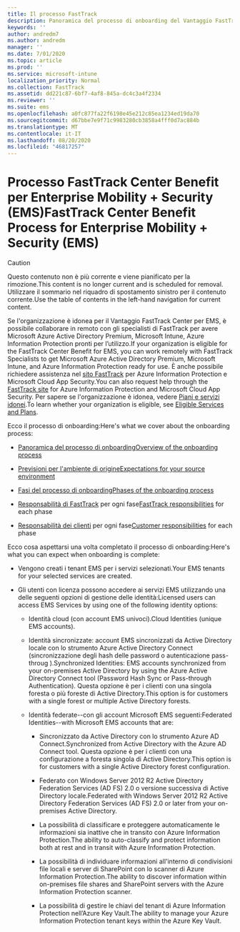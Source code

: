 ```yaml
---
title: Il processo FastTrack
description: Panoramica del processo di onboarding del Vantaggio FastTrack Center
keywords: ''
author: andredm7
ms.author: andredm
manager: ''
ms.date: 7/01/2020
ms.topic: article
ms.prod: ''
ms.service: microsoft-intune
localization_priority: Normal
ms.collection: FastTrack
ms.assetid: dd221c87-6bf7-4af8-845a-dc4c3a4f2334
ms.reviewer: ''
ms.suite: ems
ms.openlocfilehash: a0fc877fa22f6198e45e212c85ea1234ed19da70
ms.sourcegitcommit: d67bbe7e9f71c9983280cb3858a4fff0d7ac884b
ms.translationtype: MT
ms.contentlocale: it-IT
ms.lasthandoff: 08/20/2020
ms.locfileid: "46817257"
---
```

# <a name="fasttrack-center-benefit-process-for-enterprise-mobility--security-ems"></a><span data-ttu-id="a61e2-103">Processo FastTrack Center Benefit per Enterprise Mobility + Security (EMS)</span><span class="sxs-lookup"><span data-stu-id="a61e2-103">FastTrack Center Benefit Process for Enterprise Mobility + Security (EMS)</span></span>

> [!CAUTION]
> <span data-ttu-id="a61e2-104">Questo contenuto non è più corrente e viene pianificato per la rimozione.</span><span class="sxs-lookup"><span data-stu-id="a61e2-104">This content is no longer current and is scheduled for removal.</span></span> <span data-ttu-id="a61e2-105">Utilizzare il sommario nel riquadro di spostamento sinistro per il contenuto corrente.</span><span class="sxs-lookup"><span data-stu-id="a61e2-105">Use the table of contents in the left-hand navigation for current content.</span></span>

<span data-ttu-id="a61e2-106">Se l'organizzazione è idonea per il Vantaggio FastTrack Center per EMS, è possibile collaborare in remoto con gli specialisti di FastTrack per avere Microsoft Azure Active Directory Premium, Microsoft Intune, Azure Information Protection pronti per l’utilizzo.</span><span class="sxs-lookup"><span data-stu-id="a61e2-106">If your organization is eligible for the FastTrack Center Benefit for EMS, you can work remotely with FastTrack Specialists to get Microsoft Azure Active Directory Premium, Microsoft Intune, and Azure Information Protection ready for use.</span></span> <span data-ttu-id="a61e2-107">È anche possibile richiedere assistenza nel [sito FastTrack](https://www.microsoft.com/fasttrack/microsoft-365/ems) per Azure Information Protection e Microsoft Cloud App Security.</span><span class="sxs-lookup"><span data-stu-id="a61e2-107">You can also request help through the [FastTrack site](https://www.microsoft.com/fasttrack/microsoft-365/ems) for Azure Information Protection and Microsoft Cloud App Security.</span></span> <span data-ttu-id="a61e2-108">Per sapere se l'organizzazione è idonea, vedere [Piani e servizi idonei](M365-eligible-services-and-plans.md).</span><span class="sxs-lookup"><span data-stu-id="a61e2-108">To learn whether your organization is eligible, see [Eligible Services and Plans](M365-eligible-services-and-plans.md).</span></span>


<span data-ttu-id="a61e2-109">Ecco il processo di onboarding:</span><span class="sxs-lookup"><span data-stu-id="a61e2-109">Here's what we cover about the onboarding process:</span></span>

-   [<span data-ttu-id="a61e2-110">Panoramica del processo di onboarding</span><span class="sxs-lookup"><span data-stu-id="a61e2-110">Overview of the onboarding process</span></span>](EMS-fasttrack-benefit-overview.md)

-   [<span data-ttu-id="a61e2-111">Previsioni per l'ambiente di origine</span><span class="sxs-lookup"><span data-stu-id="a61e2-111">Expectations for your source environment</span></span>](EMS-source-environment-expectations.md)

-   [<span data-ttu-id="a61e2-112">Fasi del processo di onboarding</span><span class="sxs-lookup"><span data-stu-id="a61e2-112">Phases of the onboarding process</span></span>](EMS-onboarding-phases.md)

-   <span data-ttu-id="a61e2-113">[Responsabilità di FastTrack](EMS-fasttrack-responsibilities.md) per ogni fase</span><span class="sxs-lookup"><span data-stu-id="a61e2-113">[FastTrack responsibilities](EMS-fasttrack-responsibilities.md) for each phase</span></span>

-   <span data-ttu-id="a61e2-114">[Responsabilità dei clienti](EMS-your-responsibilities.md) per ogni fase</span><span class="sxs-lookup"><span data-stu-id="a61e2-114">[Customer responsibilities](EMS-your-responsibilities.md) for each phase</span></span>

<span data-ttu-id="a61e2-115">Ecco cosa aspettarsi una volta completato il processo di onboarding:</span><span class="sxs-lookup"><span data-stu-id="a61e2-115">Here's what you can expect when onboarding is complete:</span></span>

-   <span data-ttu-id="a61e2-116">Vengono creati i tenant EMS per i servizi selezionati.</span><span class="sxs-lookup"><span data-stu-id="a61e2-116">Your EMS tenants for your selected services are created.</span></span>

-   <span data-ttu-id="a61e2-117">Gli utenti con licenza possono accedere ai servizi EMS utilizzando una delle seguenti opzioni di gestione delle identità:</span><span class="sxs-lookup"><span data-stu-id="a61e2-117">Licensed users can access EMS Services by using one of the following identity options:</span></span>

    -   <span data-ttu-id="a61e2-118">Identità cloud (con account EMS univoci).</span><span class="sxs-lookup"><span data-stu-id="a61e2-118">Cloud Identities (unique EMS accounts).</span></span>

    -   <span data-ttu-id="a61e2-119">Identità sincronizzate: account EMS sincronizzati da Active Directory locale con lo strumento Azure Active Directory Connect (sincronizzazione degli hash delle password o autenticazione pass-throug ).</span><span class="sxs-lookup"><span data-stu-id="a61e2-119">Synchronized Identities: EMS accounts synchronized from your on-premises Active Directory by using the Azure Active Directory Connect tool (Password Hash Sync or Pass-through Authentication).</span></span> <span data-ttu-id="a61e2-120">Questa opzione è per i clienti con una singola foresta o più foreste di Active Directory.</span><span class="sxs-lookup"><span data-stu-id="a61e2-120">This option is for customers with a single forest or multiple Active Directory forests.</span></span>

    -   <span data-ttu-id="a61e2-121">Identità federate--con gli account Microsoft EMS seguenti:</span><span class="sxs-lookup"><span data-stu-id="a61e2-121">Federated Identities--with Microsoft EMS accounts that are:</span></span>

        -   <span data-ttu-id="a61e2-122">Sincronizzato da Active Directory con lo strumento Azure AD Connect.</span><span class="sxs-lookup"><span data-stu-id="a61e2-122">Synchronized from Active Directory with the Azure AD Connect tool.</span></span> <span data-ttu-id="a61e2-123">Questa opzione è per i clienti con una configurazione a foresta singola di Active Directory.</span><span class="sxs-lookup"><span data-stu-id="a61e2-123">This option is for customers with a single Active Directory forest configuration.</span></span>

        -   <span data-ttu-id="a61e2-124">Federato con Windows Server 2012 R2 Active Directory Federation Services (AD FS) 2.0 o versione successiva di Active Directory locale.</span><span class="sxs-lookup"><span data-stu-id="a61e2-124">Federated with Windows Server 2012 R2 Active Directory Federation Services (AD FS) 2.0 or later from your on-premises Active Directory.</span></span>

        -   <span data-ttu-id="a61e2-125">La possibilità di classificare e proteggere automaticamente le informazioni sia inattive che in transito con Azure Information Protection.</span><span class="sxs-lookup"><span data-stu-id="a61e2-125">The ability to auto-classify and protect information both at rest and in transit with Azure Information Protection.</span></span> 

        -   <span data-ttu-id="a61e2-126">La possibilità di individuare informazioni all'interno di condivisioni file locali e server di SharePoint con lo scanner di Azure Information Protection.</span><span class="sxs-lookup"><span data-stu-id="a61e2-126">The ability to discover information within on-premises file shares and SharePoint servers with the Azure Information Protection scanner.</span></span> 

        -   <span data-ttu-id="a61e2-127">La possibilità di gestire le chiavi del tenant di Azure Information Protection nell’Azure Key Vault.</span><span class="sxs-lookup"><span data-stu-id="a61e2-127">The ability to manage your Azure Information Protection tenant keys within the Azure Key Vault.</span></span> 

